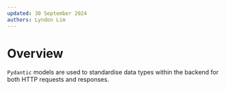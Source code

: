 ```yaml
---
updated: 30 September 2024
authors: Lyndon Lim
---
```


# Overview

`Pydantic` models are used to standardise data types within the backend for both HTTP requests and responses.
